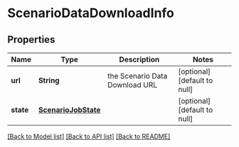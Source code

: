 # ScenarioDataDownloadInfo
## Properties

| Name | Type | Description | Notes |
|------------ | ------------- | ------------- | -------------|
| **url** | **String** | the Scenario Data Download URL | [optional] [default to null] |
| **state** | [**ScenarioJobState**](ScenarioJobState.md) |  | [optional] [default to null] |

[[Back to Model list]](../README.md#documentation-for-models) [[Back to API list]](../README.md#documentation-for-api-endpoints) [[Back to README]](../README.md)

